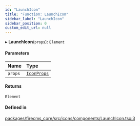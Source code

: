 ```yaml
---
id: "LaunchIcon"
title: "Function: LaunchIcon"
sidebar_label: "LaunchIcon"
sidebar_position: 0
custom_edit_url: null
---
```


▸ **LaunchIcon**(`props`): `Element`

#### Parameters

| Name | Type |
| :------ | :------ |
| `props` | [`IconProps`](../types/IconProps.md) |

#### Returns

`Element`

#### Defined in

[packages/firecms_core/src/icons/components/LaunchIcon.tsx:3](https://github.com/FireCMSco/firecms/blob/d45f3739/packages/firecms_core/src/icons/components/LaunchIcon.tsx#L3)
